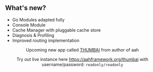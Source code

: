 ## What's new?

  * Go Modules adapted fully
  * Console Module
  * Cache Manager with pluggable cache store
  * Diagnosis & Profiling
  * Improved routing implementation

<div class="alert alert-info-green">
<p style="text-align:center">Upcoming new app called <a href="https://github.com/thumbai/thumbai" target="_blank">THUMBAI</a> from author of aah</p>
<p style="text-align:center">Try out live instance here <a href="https://aahframework.org/thumbai" target="_blank">https://aahframework.org/thumbai</a> with username/password: <code>readonly/readonly</code></p>
</div>
